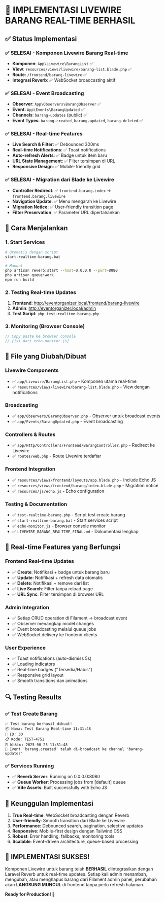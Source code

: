 # 🎉 IMPLEMENTASI LIVEWIRE BARANG REAL-TIME BERHASIL

## ✅ Status Implementasi

### ✅ SELESAI - Komponen Livewire Barang Real-time
- **Komponen**: `App\Livewire\BarangList` ✅
- **View**: `resources/views/livewire/barang-list.blade.php` ✅  
- **Route**: `/frontend/barang-livewire` ✅
- **Integrasi Reverb**: ✅ WebSocket broadcasting aktif

### ✅ SELESAI - Event Broadcasting
- **Observer**: `App\Observers\BarangObserver` ✅
- **Event**: `App\Events\BarangUpdated` ✅
- **Channels**: `barang-updates` (public) ✅
- **Event Types**: `barang.created`, `barang.updated`, `barang.deleted` ✅

### ✅ SELESAI - Real-time Features
- **Live Search & Filter**: ✅ Debounced 300ms
- **Real-time Notifications**: ✅ Toast notifications
- **Auto-refresh Alerts**: ✅ Badge untuk item baru
- **URL State Management**: ✅ Filter tersimpan di URL
- **Responsive Design**: ✅ Mobile-friendly grid

### ✅ SELESAI - Migration dari Blade ke Livewire
- **Controller Redirect**: ✅ `frontend.barang.index` → `frontend.barang.livewire`
- **Navigation Update**: ✅ Menu mengarah ke Livewire
- **Migration Notice**: ✅ User-friendly transition page
- **Filter Preservation**: ✅ Parameter URL dipertahankan

## 🚀 Cara Menjalankan

### 1. Start Services
```bash
# Otomatis dengan script
start-realtime-barang.bat

# Manual
php artisan reverb:start --host=0.0.0.0 --port=8080
php artisan queue:work
npm run build
```

### 2. Testing Real-time Updates
1. **Frontend**: http://eventorganizer.local/frontend/barang-livewire
2. **Admin**: http://eventorganizer.local/admin  
3. **Test Script**: `php test-realtime-barang.php`

### 3. Monitoring (Browser Console)
```javascript
// Copy paste ke browser console
// [isi dari echo-monitor.js]
```

## 📁 File yang Diubah/Dibuat

### Livewire Components
- ✅ `app/Livewire/BarangList.php` - Komponen utama real-time
- ✅ `resources/views/livewire/barang-list.blade.php` - View dengan notifications

### Broadcasting
- ✅ `app/Observers/BarangObserver.php` - Observer untuk broadcast events
- ✅ `app/Events/BarangUpdated.php` - Event broadcasting

### Controllers & Routes  
- ✅ `app/Http/Controllers/Frontend/BarangController.php` - Redirect ke Livewire
- ✅ `routes/web.php` - Route Livewire terdaftar

### Frontend Integration
- ✅ `resources/views/frontend/layouts/app.blade.php` - Include Echo JS
- ✅ `resources/views/frontend/barang/index.blade.php` - Migration notice
- ✅ `resources/js/echo.js` - Echo configuration

### Testing & Documentation
- ✅ `test-realtime-barang.php` - Script test create barang
- ✅ `start-realtime-barang.bat` - Start services script
- ✅ `echo-monitor.js` - Browser console monitor
- ✅ `LIVEWIRE_BARANG_REALTIME_FINAL.md` - Dokumentasi lengkap

## 🎯 Real-time Features yang Berfungsi

### Frontend Real-time Updates
- ✅ **Create**: Notifikasi + badge untuk barang baru
- ✅ **Update**: Notifikasi + refresh data otomatis  
- ✅ **Delete**: Notifikasi + remove dari list
- ✅ **Live Search**: Filter tanpa reload page
- ✅ **URL Sync**: Filter tersimpan di browser URL

### Admin Integration
- ✅ Setiap CRUD operation di Filament → broadcast event
- ✅ Observer menangkap model changes
- ✅ Event broadcasting melalui queue jobs
- ✅ WebSocket delivery ke frontend clients

### User Experience
- ✅ Toast notifications (auto-dismiss 5s)
- ✅ Loading indicators
- ✅ Real-time badges ("Tersedia/Habis")
- ✅ Responsive grid layout
- ✅ Smooth transitions dan animations

## 🔍 Testing Results

### ✅ Test Create Barang
```
✅ Test barang berhasil dibuat!
📦 Nama: Test Barang Real-time 11:31:48
🔢 ID: 30
📋 Kode: TEST-4751
⏰ Waktu: 2025-06-25 11:31:48
🔴 Event 'barang.created' telah di-broadcast ke channel 'barang-updates'
```

### ✅ Services Running
- ✅ **Reverb Server**: Running on 0.0.0.0:8080
- ✅ **Queue Worker**: Processing jobs from [default] queue  
- ✅ **Vite Assets**: Built successfully with Echo JS

## 🌟 Keunggulan Implementasi

1. **True Real-time**: WebSocket broadcasting dengan Reverb
2. **User-friendly**: Smooth transition dari Blade ke Livewire
3. **Performance**: Debounced search, pagination, selective updates
4. **Responsive**: Mobile-first design dengan Tailwind CSS
5. **Robust**: Error handling, fallbacks, monitoring tools
6. **Scalable**: Event-driven architecture, queue-based processing

## 🎊 IMPLEMENTASI SUKSES!

Komponen Livewire untuk barang telah **BERHASIL** diintegrasikan dengan Laravel Reverb untuk real-time updates. Setiap kali admin menambah, mengubah, atau menghapus barang dari Filament admin panel, perubahan akan **LANGSUNG MUNCUL** di frontend tanpa perlu refresh halaman.

**Ready for Production! 🚀**
